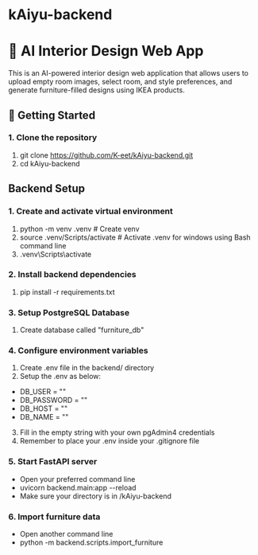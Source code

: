 # kAiyu-backend

# 🏡 AI Interior Design Web App

This is an AI-powered interior design web application that allows users to upload empty room images, select room, and style preferences, and generate furniture-filled designs using IKEA products. 

## 🚀 Getting Started

### 1. Clone the repository

1. git clone https://github.com/K-eet/kAiyu-backend.git
2. cd kAiyu-backend

## Backend Setup 

### 1. Create and activate virtual environment

1. python -m venv .venv  # Create venv
2. source .venv/Scripts/activate  # Activate .venv for windows using Bash command line
3. .venv\Scripts\activate

### 2. Install backend dependencies

1. pip install -r requirements.txt

### 3. Setup PostgreSQL Database

1. Create database called "furniture_db"

### 4. Configure environment variables

1. Create .env file in the backend/ directory
2. Setup the .env as below: 
- DB_USER = ""
- DB_PASSWORD = ""
- DB_HOST = ""
- DB_NAME = ""
3. Fill in the empty string with your own pgAdmin4 credentials
4. Remember to place your .env inside your .gitignore file

### 5. Start FastAPI server

- Open your preferred command line
- uvicorn backend.main:app --reload 
- Make sure your directory is in /kAiyu-backend

### 6. Import furniture data

- Open another command line
- python -m backend.scripts.import_furniture